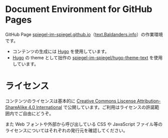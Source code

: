 # Document Environment for GitHub Pages

GitHub Page [spiegel-im-spiegel.github.io](https://github.com/spiegel-im-spiegel/spiegel-im-spiegel.github.io)（[text.Baldanders.info](https://text.baldanders.info/)）の作業環境です。

- コンテンツの生成には [Hugo](https://gohugo.io/) を使用しています。
- [Hugo](https://gohugo.io/) の theme として拙作の [spiegel-im-spiegel/hugo-theme-text](https://github.com/spiegel-im-spiegel/hugo-theme-text) を使用しています。

# ライセンス

コンテンツのライセンスは基本的に [Creative Commons Liscense Attribution-ShareAlike 4.0 International](http://creativecommons.org/licenses/by-sa/4.0/) で公開しています。ご利用はライセンスの許諾範囲内でご自由にどうぞ。

また Web フォントや外部から呼び出している CSS や JavaScript ファイル等のライセンスについてはそれぞれの発行元を確認してください。
